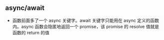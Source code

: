 ## async/await

- 函数前面多了一个 async 关键字。await 关键字只能用在 async 定义的函数内。async 函数会隐匿地返回一个 promise，该 promise 的 resolve 值就是函数的 return 的值
